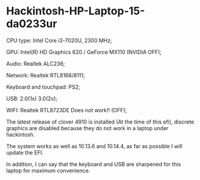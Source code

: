# Hackintosh-HP-Laptop-15-da0233ur
CPU type:                 Intel Core i3-7020U, 2300 MHz;

GPU:     	                Intel(R) HD Graphics 620 / GeForce MX110 (NVIDIA OFF);

Audio:                    Realtek ALC236;

Network:                  Realtek RTL8168/8111;

Keyboard and touchpad:    PS2;

USB:                      2.0(1x) 3.0(2x);

WIFI:                     Realtek RTL8723DE Does not work!! (OFF);


The latest release of clover 4910 is installed (At the time of this efi), discrete graphics are disabled because they do not work in a laptop under hackintosh.



The system works as well as 10.13.6 and 10.14.4, as far as possible I will update the EFI.






In addition, I can say that the keyboard and USB are sharpened for this laptop for maximum convenience.
